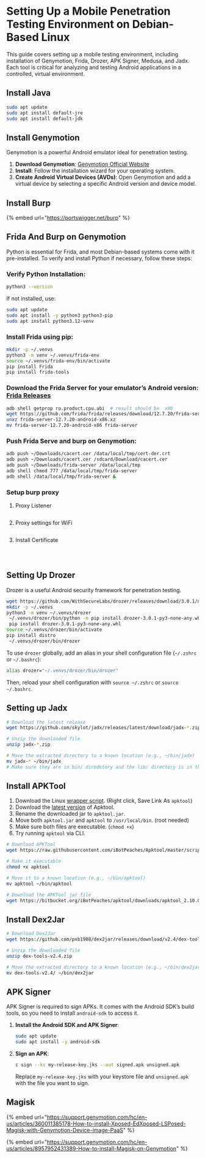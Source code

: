 # Setting Up a Mobile Penetration Testing Environment on Debian-Based Linux

This guide covers setting up a mobile testing environment, including installation of Genymotion, Frida, Drozer, APK Signer, Medusa, and Jadx. Each tool is critical for analyzing and testing Android applications in a controlled, virtual environment.

## Install Java

```bash
sudo apt update
sudo apt install default-jre
sudo apt install default-jdk
```

## **Install Genymotion**

Genymotion is a powerful Android emulator ideal for penetration testing.

1. **Download Genymotion**: [Genymotion Official Website](https://www.genymotion.com/download/)
2. **Install**: Follow the installation wizard for your operating system.
3. **Create Android Virtual Devices (AVDs)**: Open Genymotion and add a virtual device by selecting a specific Android version and device model.

## **Install Burp**

{% embed url="https://portswigger.net/burp" %}

## **Frida And Burp on Genymotion** &#x20;

Python is essential for Frida, and most Debian-based systems come with it pre-installed. To verify and install Python if necessary, follow these steps:

### **Verify Python Installation**:

```bash
python3 --version
```

If not installed, use:

```bash
sudo apt update
sudo apt install -y python3 python3-pip
sudo apt install python3.12-venv
```

### **Install Frida** using pip:

```bash
mkdir -p ~/.venvs
python3 -m venv ~/.venvs/frida-env
source ~/.venvs/frida-env/bin/activate 
pip install Frida
pip install frida-tools
```

### **Download the Frida Server** for your emulator’s Android version: [Frida Releases](https://github.com/frida/frida/releases)

```bash
adb shell getprop ro.product.cpu.abi  # result should be  x86
wget https://github.com/frida/frida/releases/download/12.7.20/frida-server-12.7.20-android-x86.xz
unxz frida-server-12.7.20-android-x86.xz
mv frida-server-12.7.20-android-x86 frida-server
```

### **Push Frida Serve and burp** on Genymotion:

```bash
adb push ~/Downloads/cacert.cer /data/local/tmp/cert-der.crt
adb push ~/Downloads/cacert.cer /sdcard/Download/cacert.cer
adb push ~/Downloads/frida-server /data/local/tmp
adb shell chmod 777 /data/local/tmp/frida-server
adb shell /data/local/tmp/frida-server &
```

### Setup burp proxy

1. Proxy Listener

<figure><img src="../.gitbook/assets/image (4) (1).png" alt=""><figcaption></figcaption></figure>

2. Proxy settings for WiFi

<figure><img src="../.gitbook/assets/image (1) (1) (1) (1) (1) (1).png" alt=""><figcaption></figcaption></figure>

3. Install Certificate

<figure><img src="../.gitbook/assets/image (2) (1) (1) (1) (1).png" alt=""><figcaption></figcaption></figure>

<figure><img src="../.gitbook/assets/image (4) (1) (1).png" alt=""><figcaption></figcaption></figure>

<figure><img src="../.gitbook/assets/image (5) (1).png" alt=""><figcaption></figcaption></figure>

## **Setting Up Drozer**

Drozer is a useful Android security framework for penetration testing.

```bash
wget https://github.com/WithSecureLabs/drozer/releases/download/3.0.1/drozer-3.0.1-py3-none-any.whl
mkdir -p ~/.venvs
python3 -m venv ~/.venvs/drozer
 ~/.venvs/drozer/bin/python -m pip install drozer-3.0.1-py3-none-any.whl
 pip install drozer-3.0.1-py3-none-any.whl
source ~/.venvs/drozer/bin/activate
pip install distro
 ~/.venvs/drozer/bin/drozer
```

To use `drozer` globally, add an alias in your shell configuration file (`~/.zshrc` or `~/.bashrc`):

```bash
alias drozer="~/.venvs/drozer/bin/drozer"
```

Then, reload your shell configuration with `source ~/.zshrc` or `source ~/.bashrc`.

## Setting up Jadx

```bash
# Download the latest release
wget https://github.com/skylot/jadx/releases/latest/download/jadx-*.zip

# Unzip the downloaded file
unzip jadx-*.zip

# Move the extracted directory to a known location (e.g., ~/bin/jadx)
mv jadx-* ~/bin/jadx
# Make sure they are in bin/ diredctory and the lib/ directory is in the home directory
```

## Install APKTool

1. Download the Linux [wrapper script](https://raw.githubusercontent.com/iBotPeaches/Apktool/master/scripts/linux/apktool). (Right click, Save Link As `apktool`)
2. Download the [latest version](https://bitbucket.org/iBotPeaches/apktool/downloads) of Apktool.
3. Rename the downloaded jar to `apktool.jar`.
4. Move both `apktool.jar` and `apktool` to `/usr/local/bin`. (root needed)
5. Make sure both files are executable. (`chmod +x`)
6. Try running `apktool` via CLI.

```bash
# Download APKTool
wget https://raw.githubusercontent.com/iBotPeaches/Apktool/master/scripts/linux/apktool

# Make it executable
chmod +x apktool

# Move it to a known location (e.g., ~/bin/apktool)
mv apktool ~/bin/apktool

# Download the APKTool jar file
wget https://bitbucket.org/iBotPeaches/apktool/downloads/apktool_2.10.0.jar -O ~/bin/apktool.jar
```

## Install Dex2Jar

```bash
# Download Dex2Jar
wget https://github.com/pxb1988/dex2jar/releases/download/v2.4/dex-tools-v2.4.zip

# Unzip the downloaded file
unzip dex-tools-v2.4.zip

# Move the extracted directory to a known location (e.g., ~/bin/dex2jar)
mv dex-tools-v2.4/ ~/bin/dex2jar
```

## **APK Signer**

APK Signer is required to sign APKs. It comes with the Android SDK’s build tools, so you need to install `android-sdk` to access it.

1.  **Install the Android SDK and APK Signer**:

    ```bash
    sudo apt update
    sudo apt install -y android-sdk
    ```
2.  **Sign an APK**:

    ```bash
    c sign --ks my-release-key.jks --out signed.apk unsigned.apk
    ```

    Replace `my-release-key.jks` with your keystore file and `unsigned.apk` with the file you want to sign.

## Magisk

{% embed url="https://support.genymotion.com/hc/en-us/articles/360011385178-How-to-install-Xposed-EdXposed-LSPosed-Magisk-with-Genymotion-Device-image-PaaS" %}

{% embed url="https://support.genymotion.com/hc/en-us/articles/8957952431389-How-to-install-Magisk-on-Genymotion" %}
